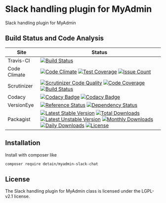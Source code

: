 # Slack handling plugin for MyAdmin

Slack handling plugin for MyAdmin

## Build Status and Code Analysis

Site          | Status
--------------|---------------------------
Travis-CI     | [![Build Status](https://travis-ci.org/detain/myadmin-slack-chat.svg?branch=master)](https://travis-ci.org/detain/myadmin-slack-chat)
Code Climate  | [![Code Climate](https://codeclimate.com/github/detain/myadmin-slack-chat/badges/gpa.svg)](https://codeclimate.com/github/detain/myadmin-slack-chat) [![Test Coverage](https://codeclimate.com/github/detain/myadmin-slack-chat/badges/coverage.svg)](https://codeclimate.com/github/detain/myadmin-slack-chat/coverage) [![Issue Count](https://codeclimate.com/github/detain/myadmin-slack-chat/badges/issue_count.svg)](https://codeclimate.com/github/detain/myadmin-slack-chat)
Scrutinizer   | [![Scrutinizer Code Quality](https://scrutinizer-ci.com/g/myadmin-plugins/myadmin-slack-chat/badges/quality-score.png?b=master)](https://scrutinizer-ci.com/g/myadmin-plugins/myadmin-slack-chat/?branch=master) [![Code Coverage](https://scrutinizer-ci.com/g/myadmin-plugins/myadmin-slack-chat/badges/coverage.png?b=master)](https://scrutinizer-ci.com/g/myadmin-plugins/myadmin-slack-chat/?branch=master) [![Build Status](https://scrutinizer-ci.com/g/myadmin-plugins/myadmin-slack-chat/badges/build.png?b=master)](https://scrutinizer-ci.com/g/myadmin-plugins/myadmin-slack-chat/build-status/master)
Codacy        | [![Codacy Badge](https://api.codacy.com/project/badge/Grade/226251fc068f4fd5b4b4ef9a40011d06)](https://www.codacy.com/app/detain/myadmin-slack-chat) [![Codacy Badge](https://api.codacy.com/project/badge/Coverage/25fa74eb74c947bf969602fcfe87e349)](https://www.codacy.com/app/detain/myadmin-slack-chat?utm_source=github.com&utm_medium=referral&utm_content=detain/myadmin-slack-chat&utm_campaign=Badge_Coverage)
VersionEye    | [![Reference Status](https://www.versioneye.com/php/detain:myadmin-slack-chat/reference_badge.svg?style=flat)](https://www.versioneye.com/php/detain:myadmin-slack-chat/references) [![Dependency Status](https://www.versioneye.com/user/projects/592f7318bafc5500414dfd2a/badge.svg?style=flat-square)](https://www.versioneye.com/user/projects/592f7318bafc5500414dfd2a)
Packagist     | [![Latest Stable Version](https://poser.pugx.org/detain/myadmin-slack-chat/version)](https://packagist.org/packages/detain/myadmin-slack-chat) [![Total Downloads](https://poser.pugx.org/detain/myadmin-slack-chat/downloads)](https://packagist.org/packages/detain/myadmin-slack-chat) [![Latest Unstable Version](https://poser.pugx.org/detain/myadmin-slack-chat/v/unstable)](//packagist.org/packages/detain/myadmin-slack-chat) [![Monthly Downloads](https://poser.pugx.org/detain/myadmin-slack-chat/d/monthly)](https://packagist.org/packages/detain/myadmin-slack-chat) [![Daily Downloads](https://poser.pugx.org/detain/myadmin-slack-chat/d/daily)](https://packagist.org/packages/detain/myadmin-slack-chat) [![License](https://poser.pugx.org/detain/myadmin-slack-chat/license)](https://packagist.org/packages/detain/myadmin-slack-chat)


## Installation

Install with composer like

```sh
composer require detain/myadmin-slack-chat
```

## License

The Slack handling plugin for MyAdmin class is licensed under the LGPL-v2.1 license.

